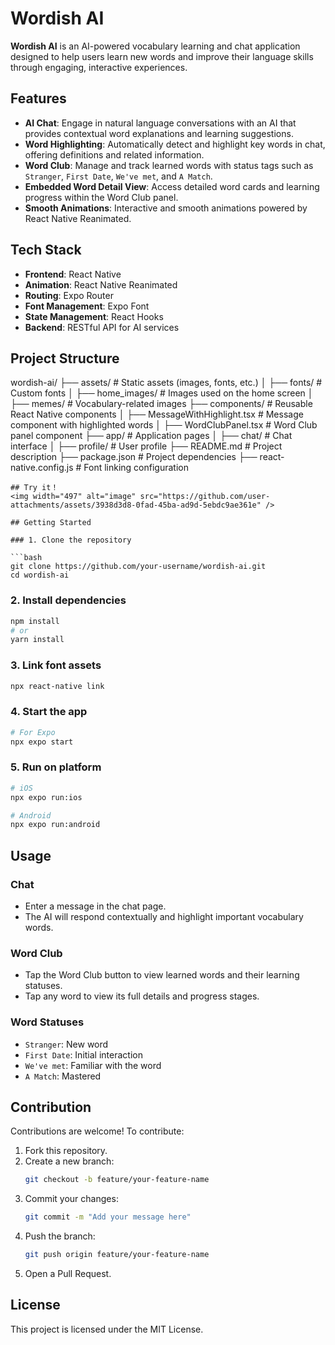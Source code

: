 
# Wordish AI

**Wordish AI** is an AI-powered vocabulary learning and chat application designed to help users learn new words and improve their language skills through engaging, interactive experiences.

## Features

- **AI Chat**: Engage in natural language conversations with an AI that provides contextual word explanations and learning suggestions.
- **Word Highlighting**: Automatically detect and highlight key words in chat, offering definitions and related information.
- **Word Club**: Manage and track learned words with status tags such as `Stranger`, `First Date`, `We've met`, and `A Match`.
- **Embedded Word Detail View**: Access detailed word cards and learning progress within the Word Club panel.
- **Smooth Animations**: Interactive and smooth animations powered by React Native Reanimated.

## Tech Stack

- **Frontend**: React Native
- **Animation**: React Native Reanimated
- **Routing**: Expo Router
- **Font Management**: Expo Font
- **State Management**: React Hooks
- **Backend**: RESTful API for AI services

## Project Structure


wordish-ai/
├── assets/                  # Static assets (images, fonts, etc.)
│   ├── fonts/              # Custom fonts
│   ├── home_images/        # Images used on the home screen
│   ├── memes/              # Vocabulary-related images
├── components/             # Reusable React Native components
│   ├── MessageWithHighlight.tsx  # Message component with highlighted words
│   ├── WordClubPanel.tsx         # Word Club panel component
├── app/                    # Application pages
│   ├── chat/               # Chat interface
│   ├── profile/            # User profile
├── README.md               # Project description
├── package.json            # Project dependencies
├── react-native.config.js  # Font linking configuration
```
## Try it！
<img width="497" alt="image" src="https://github.com/user-attachments/assets/3938d3d8-0fad-45ba-ad9d-5ebdc9ae361e" />

## Getting Started

### 1. Clone the repository

```bash
git clone https://github.com/your-username/wordish-ai.git
cd wordish-ai
```

### 2. Install dependencies

```bash
npm install
# or
yarn install
```

### 3. Link font assets

```bash
npx react-native link
```

### 4. Start the app

```bash
# For Expo
npx expo start
```

### 5. Run on platform

```bash
# iOS
npx expo run:ios

# Android
npx expo run:android
```

## Usage

### Chat

- Enter a message in the chat page.
- The AI will respond contextually and highlight important vocabulary words.

### Word Club

- Tap the Word Club button to view learned words and their learning statuses.
- Tap any word to view its full details and progress stages.

### Word Statuses

- `Stranger`: New word
- `First Date`: Initial interaction
- `We've met`: Familiar with the word
- `A Match`: Mastered

## Contribution

Contributions are welcome! To contribute:

1. Fork this repository.
2. Create a new branch:
   ```bash
   git checkout -b feature/your-feature-name
   ```
3. Commit your changes:
   ```bash
   git commit -m "Add your message here"
   ```
4. Push the branch:
   ```bash
   git push origin feature/your-feature-name
   ```
5. Open a Pull Request.

## License

This project is licensed under the MIT License.

